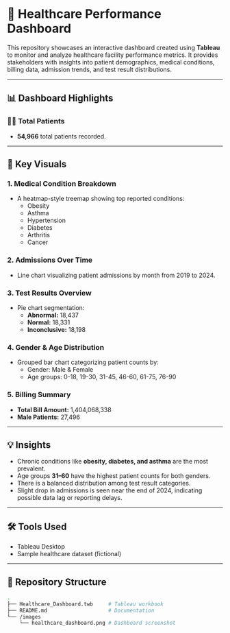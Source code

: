 # 🏥 Healthcare Performance Dashboard

This repository showcases an interactive dashboard created using **Tableau** to monitor and analyze healthcare facility performance metrics. It provides stakeholders with insights into patient demographics, medical conditions, billing data, admission trends, and test result distributions.

---

## 📊 Dashboard Highlights

### 🧑‍⚕️ Total Patients
- **54,966** total patients recorded.

---

## 🧾 Key Visuals

### 1. **Medical Condition Breakdown**
- A heatmap-style treemap showing top reported conditions:
  - Obesity
  - Asthma
  - Hypertension
  - Diabetes
  - Arthritis
  - Cancer

### 2. **Admissions Over Time**
- Line chart visualizing patient admissions by month from 2019 to 2024.

### 3. **Test Results Overview**
- Pie chart segmentation:
  - **Abnormal:** 18,437  
  - **Normal:** 18,331  
  - **Inconclusive:** 18,198  

### 4. **Gender & Age Distribution**
- Grouped bar chart categorizing patient counts by:
  - Gender: Male & Female
  - Age groups: 0-18, 19-30, 31-45, 46-60, 61-75, 76-90

### 5. **Billing Summary**
- **Total Bill Amount:** 1,404,068,338  
- **Male Patients:** 27,496  

---

## 💡 Insights

- Chronic conditions like **obesity, diabetes, and asthma** are the most prevalent.
- Age groups **31–60** have the highest patient counts for both genders.
- There is a balanced distribution among test result categories.
- Slight drop in admissions is seen near the end of 2024, indicating possible data lag or reporting delays.

---

## 🛠️ Tools Used

- Tableau Desktop
- Sample healthcare dataset (fictional)

---

## 📁 Repository Structure

```bash
.
├── Healthcare_Dashboard.twb     # Tableau workbook
├── README.md                    # Documentation
└── /images
    └── healthcare_dashboard.png # Dashboard screenshot
